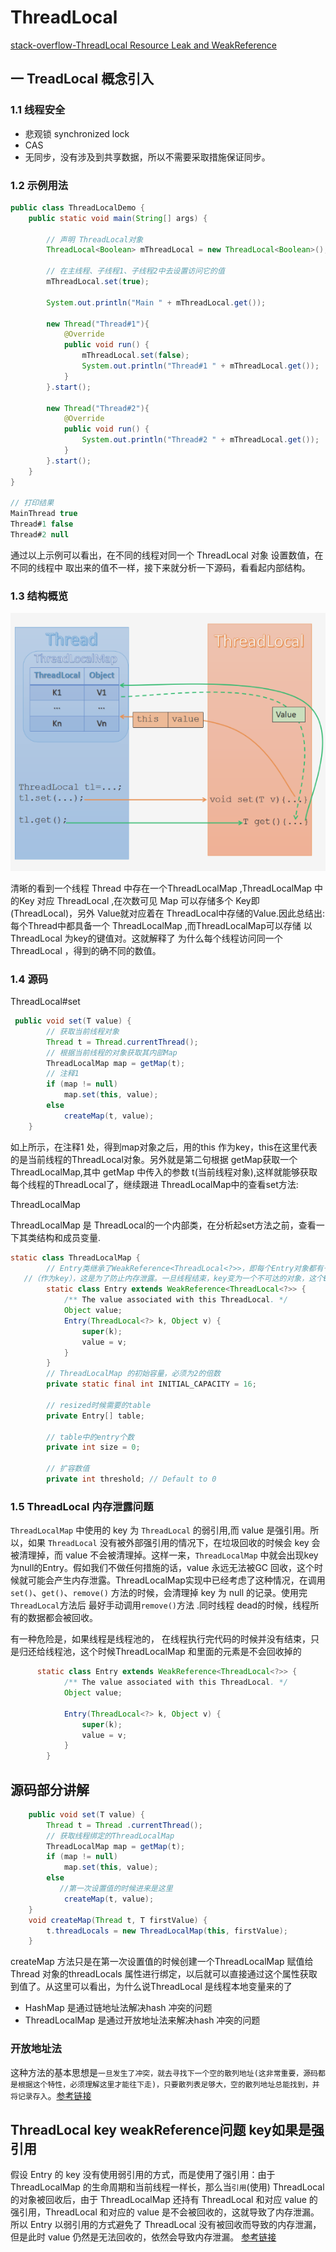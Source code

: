 

# ThreadLocal

[stack-overflow-ThreadLocal Resource Leak and WeakReference](https://stackoverflow.com/questions/940506/threadlocal-resource-leak-and-weakreference)
## 一 TreadLocal 概念引入

### 1.1 线程安全

- 悲观锁 synchronized lock
- CAS
- 无同步，没有涉及到共享数据，所以不需要采取措施保证同步。

### 1.2 示例用法

```java
public class ThreadLocalDemo {
    public static void main(String[] args) {

      	// 声明 ThreadLocal对象
        ThreadLocal<Boolean> mThreadLocal = new ThreadLocal<Boolean>();

        // 在主线程、子线程1、子线程2中去设置访问它的值
        mThreadLocal.set(true);

        System.out.println("Main " + mThreadLocal.get());

        new Thread("Thread#1"){
            @Override
            public void run() {
                mThreadLocal.set(false);
                System.out.println("Thread#1 " + mThreadLocal.get());
            }
        }.start();

        new Thread("Thread#2"){
            @Override
            public void run() {
                System.out.println("Thread#2 " + mThreadLocal.get());
            }
        }.start();
    }
}

// 打印结果
MainThread true
Thread#1 false
Thread#2 null
```

通过以上示例可以看出，在不同的线程对同一个 ThreadLocal 对象 设置数值，在不同的线程中 取出来的值不一样，接下来就分析一下源码，看看起内部结构。

### 1.3 结构概览

![ThreadLocal结构](../images/ThreadLocal_概况.png)

清晰的看到一个线程 Thread 中存在一个ThreadLocalMap ,ThreadLocalMap 中的Key 对应 ThreadLocal ,在次数可见 Map 可以存储多个 Key即(ThreadLocal)，另外 Value就对应着在 ThreadLocal中存储的Value.因此总结出:每个Thread中都具备一个 ThreadLocalMap ,而ThreadLocalMap可以存储 以ThreadLocal 为key的键值对。这就解释了 为什么每个线程访问同一个 ThreadLocal ，得到的确不同的数值。

### 1.4 源码

ThreadLocal#set

```java
 public void set(T value) {
        // 获取当前线程对象
        Thread t = Thread.currentThread();
        // 根据当前线程的对象获取其内部Map
        ThreadLocalMap map = getMap(t);
        // 注释1
        if (map != null)
            map.set(this, value);
        else
            createMap(t, value);
    }
```

如上所示，在注释1 处，得到map对象之后，用的this 作为key，this在这里代表的是当前线程的ThreadLocal对象。另外就是第二句根据 getMap获取一个 ThreadLocalMap,其中 getMap 中传入的参数 t(当前线程对象),这样就能够获取每个线程的ThreadLocal了，继续跟进 ThreadLocalMap中的查看set方法:

ThreadLocalMap

ThreadLocalMap 是 ThreadLocal的一个内部类，在分析起set方法之前，查看一下其类结构和成员变量.
```java
static class ThreadLocalMap {
        // Entry类继承了WeakReference<ThreadLocal<?>>，即每个Entry对象都有一个ThreadLocal的弱引用
   //（作为key），这是为了防止内存泄露。一旦线程结束，key变为一个不可达的对象，这个Entry就可以被GC了。
        static class Entry extends WeakReference<ThreadLocal<?>> {
            /** The value associated with this ThreadLocal. */
            Object value;
            Entry(ThreadLocal<?> k, Object v) {
                super(k);
                value = v;
            }
        }
        // ThreadLocalMap 的初始容量，必须为2的倍数
        private static final int INITIAL_CAPACITY = 16;

        // resized时候需要的table
        private Entry[] table;

        // table中的entry个数
        private int size = 0;

        // 扩容数值
        private int threshold; // Default to 0

```

### 1.5 ThreadLocal 内存泄露问题

`ThreadLocalMap` 中使用的 key 为 `ThreadLocal` 的弱引用,而 value 是强引用。所以，如果 `ThreadLocal` 没有被外部强引用的情况下，在垃圾回收的时候会 key 会被清理掉，而 value 不会被清理掉。这样一来，`ThreadLocalMap` 中就会出现key为null的Entry。假如我们不做任何措施的话，value 永远无法被GC 回收，这个时候就可能会产生内存泄露。ThreadLocalMap实现中已经考虑了这种情况，在调用 `set()`、`get()`、`remove()` 方法的时候，会清理掉 key 为 null 的记录。使用完 `ThreadLocal`方法后 最好手动调用`remove()`方法 .同时线程 dead的时候，线程所有的数据都会被回收。

有一种危险是，如果线程是线程池的， 在线程执行完代码的时候并没有结束，只是归还给线程池，这个时候ThreadLocalMap 和里面的元素是不会回收掉的


```java
      static class Entry extends WeakReference<ThreadLocal<?>> {
            /** The value associated with this ThreadLocal. */
            Object value;

            Entry(ThreadLocal<?> k, Object v) {
                super(k);
                value = v;
            }
        }
```


## 源码部分讲解

```java
    public void set(T value) {
        Thread t = Thread .currentThread();
        // 获取线程绑定的ThreadLocalMap
        ThreadLocalMap map = getMap(t);
        if (map != null)
            map.set(this, value);
        else
           //第一次设置值的时候进来是这里
            createMap(t, value);
    }
    void createMap(Thread t, T firstValue) {
        t.threadLocals = new ThreadLocalMap(this, firstValue);
    }

```

createMap 方法只是在第一次设置值的时候创建一个ThreadLocalMap 赋值给Thread 对象的threadLocals 属性进行绑定，以后就可以直接通过这个属性获取到值了。从这里可以看出，为什么说ThreadLocal 是线程本地变量来的了

- HashMap 是通过链地址法解决hash 冲突的问题
- ThreadLocalMap 是通过开放地址法来解决hash 冲突的问题

### 开放地址法

这种方法的基本思想是`一旦发生了冲突，就去寻找下一个空的散列地址(这非常重要，源码都是根据这个特性，必须理解这里才能往下走)，只要散列表足够大，空的散列地址总能找到，并将记录存入`。[参考链接](https://juejin.im/post/5d8b2bde51882509372faa7c)


## ThreadLocal key weakReference问题 key如果是强引用

假设 Entry 的 key 没有使用弱引用的方式，而是使用了强引用：由于 ThreadLocalMap 的生命周期和当前线程一样长，那么当`引用`(使用) ThreadLocal 的对象被回收后，由于 ThreadLocalMap 还持有 ThreadLocal 和对应 value 的强引用，ThreadLocal 和对应的 value 是不会被回收的，这就导致了内存泄漏。所以 Entry 以弱引用的方式避免了 ThreadLocal 没有被回收而导致的内存泄漏，但是此时 value 仍然是无法回收的，依然会导致内存泄漏。
[参考链接](https://juejin.im/post/5965ef1ff265da6c40737292)

